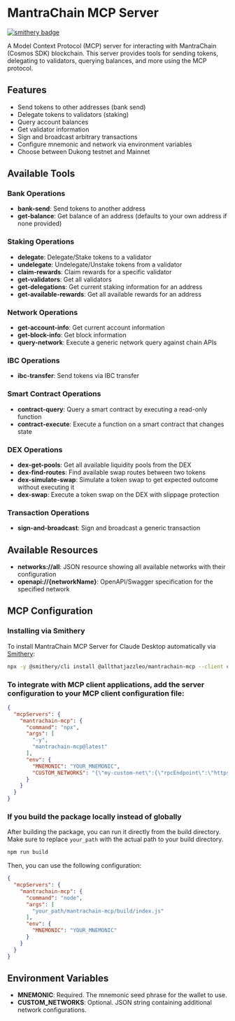 # MantraChain MCP Server

[![smithery badge](https://smithery.ai/badge/@allthatjazzleo/mantrachain-mcp)](https://smithery.ai/server/@allthatjazzleo/mantrachain-mcp)

A Model Context Protocol (MCP) server for interacting with MantraChain (Cosmos SDK) blockchain. This server provides tools for sending tokens, delegating to validators, querying balances, and more using the MCP protocol.

## Features

- Send tokens to other addresses (bank send)
- Delegate tokens to validators (staking)
- Query account balances
- Get validator information
- Sign and broadcast arbitrary transactions
- Configure mnemonic and network via environment variables
- Choose between Dukong testnet and Mainnet

## Available Tools

### Bank Operations
- **bank-send**: Send tokens to another address
- **get-balance**: Get balance of an address (defaults to your own address if none provided)

### Staking Operations
- **delegate**: Delegate/Stake tokens to a validator
- **undelegate**: Undelegate/Unstake tokens from a validator
- **claim-rewards**: Claim rewards for a specific validator
- **get-validators**: Get all validators
- **get-delegations**: Get current staking information for an address
- **get-available-rewards**: Get all available rewards for an address

### Network Operations
- **get-account-info**: Get current account information
- **get-block-info**: Get block information
- **query-network**: Execute a generic network query against chain APIs

### IBC Operations
- **ibc-transfer**: Send tokens via IBC transfer

### Smart Contract Operations
- **contract-query**: Query a smart contract by executing a read-only function
- **contract-execute**: Execute a function on a smart contract that changes state

### DEX Operations
- **dex-get-pools**: Get all available liquidity pools from the DEX
- **dex-find-routes**: Find available swap routes between two tokens
- **dex-simulate-swap**: Simulate a token swap to get expected outcome without executing it
- **dex-swap**: Execute a token swap on the DEX with slippage protection

### Transaction Operations
- **sign-and-broadcast**: Sign and broadcast a generic transaction

## Available Resources

- **networks://all**: JSON resource showing all available networks with their configuration
- **openapi://{networkName}**: OpenAPI/Swagger specification for the specified network

## MCP Configuration

### Installing via Smithery

To install MantraChain MCP Server for Claude Desktop automatically via [Smithery](https://smithery.ai/server/@allthatjazzleo/mantrachain-mcp):

```bash
npx -y @smithery/cli install @allthatjazzleo/mantrachain-mcp --client claude
```

### To integrate with MCP client applications, add the server configuration to your MCP client configuration file:

```json
{
  "mcpServers": {
    "mantrachain-mcp": {
      "command": "npx",
      "args": [
        "-y",
        "mantrachain-mcp@latest"
      ],
      "env": {
        "MNEMONIC": "YOUR_MNEMONIC",
        "CUSTOM_NETWORKS": "{\"my-custom-net\":{\"rpcEndpoint\":\"https://rpc.custom-network.io\",\"apiEndpoint\":\"https://api.custom-network.io\",\"chainId\":\"my-custom-net-1\",\"prefix\":\"custom\",\"denom\":\"ucustom\",\"gasPrice\":\"0.01\",\"isMainnet\":false}}"
      }
    }
  }
}
```

### If you build the package locally instead of globally

After building the package, you can run it directly from the build directory. Make sure to replace `your_path` with the actual path to your build directory.
```bash
npm run build
```

Then, you can use the following configuration:

```json
{
  "mcpServers": {
    "mantrachain-mcp": {
      "command": "node",
      "args": [
        "your_path/mantrachain-mcp/build/index.js"
      ],
      "env": {
        "MNEMONIC": "YOUR_MNEMONIC"
      }
    }
  }
}
```

## Environment Variables

- **MNEMONIC**: Required. The mnemonic seed phrase for the wallet to use.
- **CUSTOM_NETWORKS**: Optional. JSON string containing additional network configurations.
